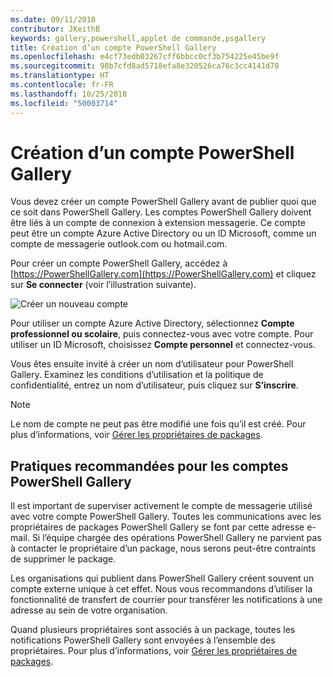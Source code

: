 ```yaml
---
ms.date: 09/11/2018
contributor: JKeithB
keywords: gallery,powershell,applet de commande,psgallery
title: Création d’un compte PowerShell Gallery
ms.openlocfilehash: e4cf73edb03267cff6bbcc0cf3b754225e45be9f
ms.sourcegitcommit: 98b7cfd8ad5718efa8e320526ca76c3cc4141d78
ms.translationtype: HT
ms.contentlocale: fr-FR
ms.lasthandoff: 10/25/2018
ms.locfileid: "50003714"
---
```

# <a name="creating-a-powershell-gallery-account"></a>Création d’un compte PowerShell Gallery

Vous devez créer un compte PowerShell Gallery avant de publier quoi que ce soit dans PowerShell Gallery.
Les comptes PowerShell Gallery doivent être liés à un compte de connexion à extension messagerie. Ce compte peut être un compte Azure Active Directory ou un ID Microsoft, comme un compte de messagerie outlook.com ou hotmail.com.

Pour créer un compte PowerShell Gallery, accédez à [https://PowerShellGallery.com](https://PowerShellGallery.com) et cliquez sur **Se connecter** (voir l’illustration suivante).

![Créer un nouveau compte](../../Images/CreateAccount-Register.png)

Pour utiliser un compte Azure Active Directory, sélectionnez **Compte professionnel ou scolaire**, puis connectez-vous avec votre compte. Pour utiliser un ID Microsoft, choisissez **Compte personnel** et connectez-vous.

Vous êtes ensuite invité à créer un nom d’utilisateur pour PowerShell Gallery. Examinez les conditions d’utilisation et la politique de confidentialité, entrez un nom d’utilisateur, puis cliquez sur **S’inscrire**.

> [!NOTE]
> Le nom de compte ne peut pas être modifié une fois qu’il est créé. Pour plus d’informations, voir [Gérer les propriétaires de packages](managing-package-owners.md).

## <a name="recommended-practices-for-powershell-gallery-accounts"></a>Pratiques recommandées pour les comptes PowerShell Gallery

Il est important de superviser activement le compte de messagerie utilisé avec votre compte PowerShell Gallery. Toutes les communications avec les propriétaires de packages PowerShell Gallery se font par cette adresse e-mail. Si l’équipe chargée des opérations PowerShell Gallery ne parvient pas à contacter le propriétaire d’un package, nous serons peut-être contraints de supprimer le package.

Les organisations qui publient dans PowerShell Gallery créent souvent un compte externe unique à cet effet. Nous vous recommandons d’utiliser la fonctionnalité de transfert de courrier pour transférer les notifications à une adresse au sein de votre organisation.

Quand plusieurs propriétaires sont associés à un package, toutes les notifications PowerShell Gallery sont envoyées à l’ensemble des propriétaires. Pour plus d’informations, voir [Gérer les propriétaires de packages](managing-package-owners.md).
